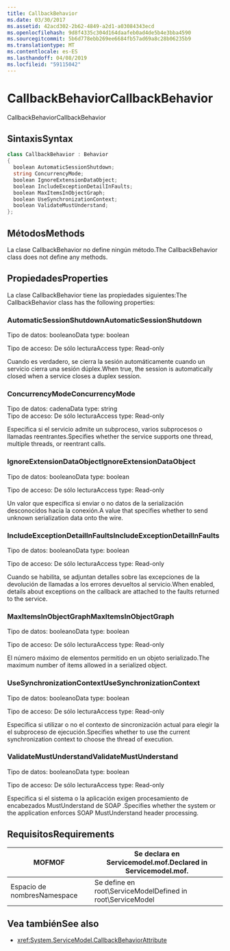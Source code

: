 ```yaml
---
title: CallbackBehavior
ms.date: 03/30/2017
ms.assetid: 42acd302-2b62-4849-a2d1-a03084343ecd
ms.openlocfilehash: 9d8f4335c304d164daafeb0ad4de5b4e3bba4590
ms.sourcegitcommit: 5b6d778ebb269ee6684fb57ad69a8c28b06235b9
ms.translationtype: MT
ms.contentlocale: es-ES
ms.lasthandoff: 04/08/2019
ms.locfileid: "59115042"
---
```

# <a name="callbackbehavior"></a><span data-ttu-id="2c5ca-102">CallbackBehavior</span><span class="sxs-lookup"><span data-stu-id="2c5ca-102">CallbackBehavior</span></span>
<span data-ttu-id="2c5ca-103">CallbackBehavior</span><span class="sxs-lookup"><span data-stu-id="2c5ca-103">CallbackBehavior</span></span>  
  
## <a name="syntax"></a><span data-ttu-id="2c5ca-104">Sintaxis</span><span class="sxs-lookup"><span data-stu-id="2c5ca-104">Syntax</span></span>  
  
```csharp
class CallbackBehavior : Behavior  
{  
  boolean AutomaticSessionShutdown;  
  string ConcurrencyMode;  
  boolean IgnoreExtensionDataObject;  
  boolean IncludeExceptionDetailInFaults;  
  boolean MaxItemsInObjectGraph;  
  boolean UseSynchronizationContext;  
  boolean ValidateMustUnderstand;  
};  
```  
  
## <a name="methods"></a><span data-ttu-id="2c5ca-105">Métodos</span><span class="sxs-lookup"><span data-stu-id="2c5ca-105">Methods</span></span>  
 <span data-ttu-id="2c5ca-106">La clase CallbackBehavior no define ningún método.</span><span class="sxs-lookup"><span data-stu-id="2c5ca-106">The CallbackBehavior class does not define any methods.</span></span>  
  
## <a name="properties"></a><span data-ttu-id="2c5ca-107">Propiedades</span><span class="sxs-lookup"><span data-stu-id="2c5ca-107">Properties</span></span>  
 <span data-ttu-id="2c5ca-108">La clase CallbackBehavior tiene las propiedades siguientes:</span><span class="sxs-lookup"><span data-stu-id="2c5ca-108">The CallbackBehavior class has the following properties:</span></span>  
  
### <a name="automaticsessionshutdown"></a><span data-ttu-id="2c5ca-109">AutomaticSessionShutdown</span><span class="sxs-lookup"><span data-stu-id="2c5ca-109">AutomaticSessionShutdown</span></span>  
 <span data-ttu-id="2c5ca-110">Tipo de datos: booleano</span><span class="sxs-lookup"><span data-stu-id="2c5ca-110">Data type: boolean</span></span>  
  
 <span data-ttu-id="2c5ca-111">Tipo de acceso: De sólo lectura</span><span class="sxs-lookup"><span data-stu-id="2c5ca-111">Access type: Read-only</span></span>  
  
 <span data-ttu-id="2c5ca-112">Cuando es verdadero, se cierra la sesión automáticamente cuando un servicio cierra una sesión dúplex.</span><span class="sxs-lookup"><span data-stu-id="2c5ca-112">When true, the session is automatically closed when a service closes a duplex session.</span></span>  
  
### <a name="concurrencymode"></a><span data-ttu-id="2c5ca-113">ConcurrencyMode</span><span class="sxs-lookup"><span data-stu-id="2c5ca-113">ConcurrencyMode</span></span>  
 <span data-ttu-id="2c5ca-114">Tipo de datos: cadena</span><span class="sxs-lookup"><span data-stu-id="2c5ca-114">Data type: string</span></span>  
<span data-ttu-id="2c5ca-115">Tipo de acceso: De sólo lectura</span><span class="sxs-lookup"><span data-stu-id="2c5ca-115">Access type: Read-only</span></span>  
  
 <span data-ttu-id="2c5ca-116">Especifica si el servicio admite un subproceso, varios subprocesos o llamadas reentrantes.</span><span class="sxs-lookup"><span data-stu-id="2c5ca-116">Specifies whether the service supports one thread, multiple threads, or reentrant calls.</span></span>  
  
### <a name="ignoreextensiondataobject"></a><span data-ttu-id="2c5ca-117">IgnoreExtensionDataObject</span><span class="sxs-lookup"><span data-stu-id="2c5ca-117">IgnoreExtensionDataObject</span></span>  
 <span data-ttu-id="2c5ca-118">Tipo de datos: booleano</span><span class="sxs-lookup"><span data-stu-id="2c5ca-118">Data type: boolean</span></span>  
  
 <span data-ttu-id="2c5ca-119">Tipo de acceso: De sólo lectura</span><span class="sxs-lookup"><span data-stu-id="2c5ca-119">Access type: Read-only</span></span>  
  
 <span data-ttu-id="2c5ca-120">Un valor que especifica si enviar o no datos de la serialización desconocidos hacia la conexión.</span><span class="sxs-lookup"><span data-stu-id="2c5ca-120">A value that specifies whether to send unknown serialization data onto the wire.</span></span>  
  
### <a name="includeexceptiondetailinfaults"></a><span data-ttu-id="2c5ca-121">IncludeExceptionDetailInFaults</span><span class="sxs-lookup"><span data-stu-id="2c5ca-121">IncludeExceptionDetailInFaults</span></span>  
 <span data-ttu-id="2c5ca-122">Tipo de datos: booleano</span><span class="sxs-lookup"><span data-stu-id="2c5ca-122">Data type: boolean</span></span>  
  
 <span data-ttu-id="2c5ca-123">Tipo de acceso: De sólo lectura</span><span class="sxs-lookup"><span data-stu-id="2c5ca-123">Access type: Read-only</span></span>  
  
 <span data-ttu-id="2c5ca-124">Cuando se habilita, se adjuntan detalles sobre las excepciones de la devolución de llamadas a los errores devueltos al servicio.</span><span class="sxs-lookup"><span data-stu-id="2c5ca-124">When enabled, details about exceptions on the callback are attached to the faults returned to the service.</span></span>  
  
### <a name="maxitemsinobjectgraph"></a><span data-ttu-id="2c5ca-125">MaxItemsInObjectGraph</span><span class="sxs-lookup"><span data-stu-id="2c5ca-125">MaxItemsInObjectGraph</span></span>  
 <span data-ttu-id="2c5ca-126">Tipo de datos: booleano</span><span class="sxs-lookup"><span data-stu-id="2c5ca-126">Data type: boolean</span></span>  
  
 <span data-ttu-id="2c5ca-127">Tipo de acceso: De sólo lectura</span><span class="sxs-lookup"><span data-stu-id="2c5ca-127">Access type: Read-only</span></span>  
  
 <span data-ttu-id="2c5ca-128">El número máximo de elementos permitido en un objeto serializado.</span><span class="sxs-lookup"><span data-stu-id="2c5ca-128">The maximum number of items allowed in a serialized object.</span></span>  
  
### <a name="usesynchronizationcontext"></a><span data-ttu-id="2c5ca-129">UseSynchronizationContext</span><span class="sxs-lookup"><span data-stu-id="2c5ca-129">UseSynchronizationContext</span></span>  
 <span data-ttu-id="2c5ca-130">Tipo de datos: booleano</span><span class="sxs-lookup"><span data-stu-id="2c5ca-130">Data type: boolean</span></span>  
  
 <span data-ttu-id="2c5ca-131">Tipo de acceso: De sólo lectura</span><span class="sxs-lookup"><span data-stu-id="2c5ca-131">Access type: Read-only</span></span>  
  
 <span data-ttu-id="2c5ca-132">Especifica si utilizar o no el contexto de sincronización actual para elegir la el subproceso de ejecución.</span><span class="sxs-lookup"><span data-stu-id="2c5ca-132">Specifies whether to use the current synchronization context to choose the thread of execution.</span></span>  
  
### <a name="validatemustunderstand"></a><span data-ttu-id="2c5ca-133">ValidateMustUnderstand</span><span class="sxs-lookup"><span data-stu-id="2c5ca-133">ValidateMustUnderstand</span></span>  
 <span data-ttu-id="2c5ca-134">Tipo de datos: booleano</span><span class="sxs-lookup"><span data-stu-id="2c5ca-134">Data type: boolean</span></span>  
  
 <span data-ttu-id="2c5ca-135">Tipo de acceso: De sólo lectura</span><span class="sxs-lookup"><span data-stu-id="2c5ca-135">Access type: Read-only</span></span>  
  
 <span data-ttu-id="2c5ca-136">Especifica si el sistema o la aplicación exigen procesamiento de encabezados MustUnderstand de SOAP .</span><span class="sxs-lookup"><span data-stu-id="2c5ca-136">Specifies whether the system or the application enforces SOAP MustUnderstand header processing.</span></span>  
  
## <a name="requirements"></a><span data-ttu-id="2c5ca-137">Requisitos</span><span class="sxs-lookup"><span data-stu-id="2c5ca-137">Requirements</span></span>  
  
|<span data-ttu-id="2c5ca-138">MOF</span><span class="sxs-lookup"><span data-stu-id="2c5ca-138">MOF</span></span>|<span data-ttu-id="2c5ca-139">Se declara en Servicemodel.mof.</span><span class="sxs-lookup"><span data-stu-id="2c5ca-139">Declared in Servicemodel.mof.</span></span>|  
|---------|-----------------------------------|  
|<span data-ttu-id="2c5ca-140">Espacio de nombres</span><span class="sxs-lookup"><span data-stu-id="2c5ca-140">Namespace</span></span>|<span data-ttu-id="2c5ca-141">Se define en root\ServiceModel</span><span class="sxs-lookup"><span data-stu-id="2c5ca-141">Defined in root\ServiceModel</span></span>|  
  
## <a name="see-also"></a><span data-ttu-id="2c5ca-142">Vea también</span><span class="sxs-lookup"><span data-stu-id="2c5ca-142">See also</span></span>

- <xref:System.ServiceModel.CallbackBehaviorAttribute>

